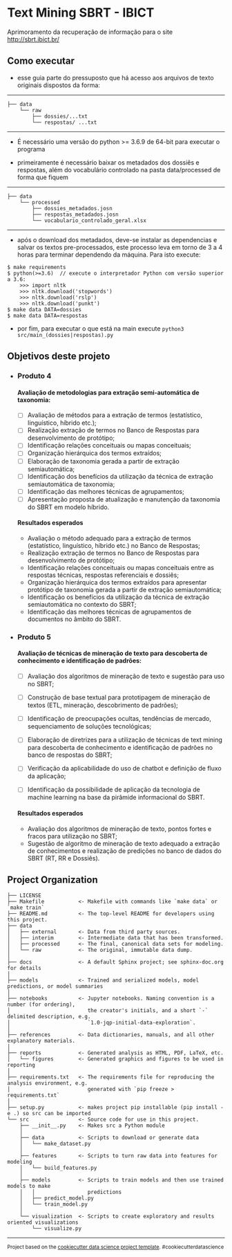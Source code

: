 Text Mining SBRT - IBICT
==============================

Aprimoramento da recuperação de informação para o site http://sbrt.ibict.br/

## Como executar

- esse guia parte do pressuposto que há acesso aos arquivos de texto originais dispostos da forma:
------------

    ├── data
        └── raw
            ├── dossies/...txt
            └── respostas/ ...txt

------------

- É necessário uma versão do python >= 3.6.9 de 64-bit para executar o programa

- primeiramente é necessário baixar os metadados dos dossiês e respostas, além do vocabulário controlado na pasta data/processed de forma que fiquem
------------

    ├── data
        └── processed
            ├── dossies_metadados.josn
            ├── respostas_metadados.josn
            └── vocabulario_controlado_geral.xlsx

------------


- após o download dos metadados, deve-se instalar as dependencias e salvar os textos pre-processados,
este processo leva em torno de 3 a 4 horas para terminar dependendo da máquina. Para isto execute:

```
$ make requirements
$ python(>=3.6)  // execute o interpretador Python com versão superior a 3.6:
    >>> import nltk
    >>> nltk.download('stopwords')
    >>> nltk.download('rslp')
    >>> nltk.download('punkt')
$ make data DATA=dossies
$ make data DATA=respostas
```

- por fim, para executar o que está na main execute `python3 src/main_(dossies|respostas).py`


Objetivos deste projeto
------------

- ### Produto 4

    #### Avaliação de metodologias para extração semi-automática de taxonomia:

    - [ ] Avaliação de métodos para a extração de termos (estatístico, linguístico, híbrido etc.);
    - [ ] Realização extração de termos no Banco de Respostas para desenvolvimento de protótipo;
    - [ ] Identificação relações conceituais ou mapas conceituais;
    - [ ] Organização hierárquica dos termos extraídos;
    - [ ] Elaboração de taxonomia gerada a partir de extração semiautomática;
    - [ ] Identificação dos benefícios da utilização da técnica de extração semiautomática de taxonomia;
    - [ ] Identificação das melhores técnicas de agrupamentos;
    - [ ] Apresentação proposta de atualização e manutenção da taxonomia do SBRT em modelo híbrido.

    #### Resultados esperados

    - Avaliação o método adequado para a extração de termos (estatístico, linguístico, híbrido etc.) no Banco de Respostas;
    - Realização extração de termos no Banco de Respostas para desenvolvimento de protótipo;
    - Identificação relações conceituais ou mapas conceituais entre as respostas técnicas, respostas referenciais e dossiês;
    - Organização hierárquica dos termos extraídos para apresentar protótipo de taxonomia gerada a partir de extração semiautomática;
    - Identificação os benefícios da utilização da técnica de extração semiautomática no contexto do SBRT;
    - Identificação das melhores técnicas de agrupamentos de documentos no âmbito do SBRT.

- ### Produto 5

    #### Avaliação de técnicas de mineração de texto para descoberta de conhecimento e identificação de padrões:

    - [ ] Avaliação dos algoritmos de mineração de texto e sugestão para uso no SBRT;
    - [ ] Construção de base textual para prototipagem de mineração de textos (ETL, mineração, descobrimento de padrões);
    - [ ] Identificação de preocupações ocultas, tendências de mercado, sequenciamento de soluções tecnológicas;
    - [ ] Elaboração de diretrizes para a utilização de técnicas de text mining para descoberta de conhecimento e identificação de padrões no banco de respostas do SBRT;
    - [ ] Verificação da aplicabilidade do uso de chatbot e definição de fluxo da aplicação;
    - [ ] Identificação da possibilidade de aplicação da tecnologia de machine learning na base da pirâmide informacional do SBRT.


    #### Resultados esperados

    - Avaliação dos algoritmos de mineração de texto, pontos fortes e fracos para utilização no SBRT;
    - Sugestão de algoritmo de mineração de texto adequado a extração de conhecimentos e realização de predições no banco de dados do SBRT (RT, RR e Dossiês).


Project Organization
------------

    ├── LICENSE
    ├── Makefile           <- Makefile with commands like `make data` or `make train`
    ├── README.md          <- The top-level README for developers using this project.
    ├── data
    │   ├── external       <- Data from third party sources.
    │   ├── interim        <- Intermediate data that has been transformed.
    │   ├── processed      <- The final, canonical data sets for modeling.
    │   └── raw            <- The original, immutable data dump.
    │
    ├── docs               <- A default Sphinx project; see sphinx-doc.org for details
    │
    ├── models             <- Trained and serialized models, model predictions, or model summaries
    │
    ├── notebooks          <- Jupyter notebooks. Naming convention is a number (for ordering),
    │                         the creator's initials, and a short `-` delimited description, e.g.
    │                         `1.0-jqp-initial-data-exploration`.
    │
    ├── references         <- Data dictionaries, manuals, and all other explanatory materials.
    │
    ├── reports            <- Generated analysis as HTML, PDF, LaTeX, etc.
    │   └── figures        <- Generated graphics and figures to be used in reporting
    │
    ├── requirements.txt   <- The requirements file for reproducing the analysis environment, e.g.
    │                         generated with `pip freeze > requirements.txt`
    │
    ├── setup.py           <- makes project pip installable (pip install -e .) so src can be imported
    └── src                <- Source code for use in this project.
        ├── __init__.py    <- Makes src a Python module
        │
        ├── data           <- Scripts to download or generate data
        │   └── make_dataset.py
        │
        ├── features       <- Scripts to turn raw data into features for modeling
        │   └── build_features.py
        │
        ├── models         <- Scripts to train models and then use trained models to make
        │   │                 predictions
        │   ├── predict_model.py
        │   └── train_model.py
        │
        └── visualization  <- Scripts to create exploratory and results oriented visualizations
            └── visualize.py

--------

<p><small>Project based on the <a target="_blank" href="https://drivendata.github.io/cookiecutter-data-science/">cookiecutter data science project template</a>. #cookiecutterdatascience</small></p>
